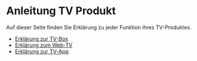 # Anleitung TV Produkt

Auf dieser Seite finden Sie Erklärung zu jeder Funktion ihres TV-Produktes.

- [Erklärung zur TV-Box](./tv "Anleitung TV-Box")
- [Erklärung zum Web-TV](./mobile "Anleitung Web-Tv")
- [Erklärung zur TV-App](./mobile "Anleitung TV-App")